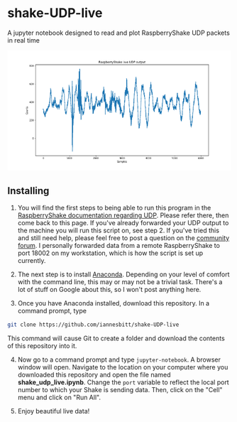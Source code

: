 # shake-UDP-live
A jupyter notebook designed to read and plot RaspberryShake UDP packets in real time

![Example Plot](img.png)

## Installing

1. You will find the first steps to being able to run this program in the [RaspberryShake documentation regarding UDP](https://manual.raspberryshake.org/udp.html#udp). Please refer there, then come back to this page. If you've already forwarded your UDP output to the machine you will run this script on, see step 2. If you've tried this and still need help, please feel free to post a question on the [community forum](https://groups.google.com/forum/#!forum/raspberryshake). I personally forwarded data from a remote RaspberryShake to port 18002 on my workstation, which is how the script is set up currently.

2. The next step is to install [Anaconda](https://www.anaconda.com/download). Depending on your level of comfort with the command line, this may or may not be a trivial task. There's a lot of stuff on Google about this, so I won't post anything here.

3. Once you have Anaconda installed, download this repository. In a command prompt, type

```bash
git clone https://github.com/iannesbitt/shake-UDP-live
```

This command will cause Git to create a folder and download the contents of this repository into it.

4. Now go to a command prompt and type `jupyter-notebook`. A browser window will open. Navigate to the location on your computer where you downloaded this repository and open the file named **shake_udp_live.ipynb**. Change the `port` variable to reflect the local port number to which your Shake is sending data. Then, click on the "Cell" menu and click on "Run All".

5. Enjoy beautiful live data!
